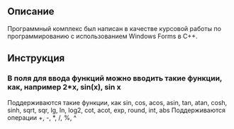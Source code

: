 ## Описание
Программный комплекс был написан в качестве курсовой работы по программированию с использованием Windows Forms в C++.

## Инструкция

### В поля для ввода функций можно вводить такие функции, как, например 2*x, sin(x), sin x
Поддерживаются такие функции, как sin, cos, acos, asin, tan, atan, cosh, sinh, sqrt, sqr, lg, ln,
log2, cot, acot, exp, round, int, abs
Поддерживаются операции +, -, *, /, %, ^
